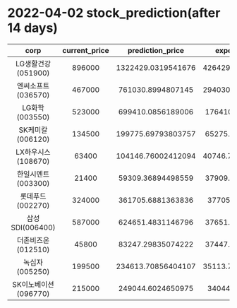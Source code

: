 # 2022-04-02 stock_prediction(after 14 days)

|   corp   |   current_price   |   prediction_price   |   expected_profit   |
|:--------:|:-----------------:|:--------------------:|:-------------------:|
|LG생활건강(051900)|896000|1322429.0319541676|426429.03195416764|
|엔씨소프트(036570)|467000|761030.8994807145|294030.89948071446|
|LG화학(003550)|523000|699410.0856189006|176410.0856189006|
|SK케미칼(006120)|134500|199775.69793803757|65275.69793803757|
|LX하우시스(108670)|63400|104146.76002412094|40746.760024120944|
|한일시멘트(003300)|21400|59309.36894498559|37909.36894498559|
|롯데푸드(002270)|324000|361705.6881363836|37705.6881363836|
|삼성SDI(006400)|587000|624651.4831146796|37651.48311467958|
|더존비즈온(012510)|45800|83247.29835074222|37447.29835074222|
|녹십자(005250)|199500|234613.70856404107|35113.708564041066|
|SK이노베이션(096770)|215000|249044.6024650975|34044.6024650975|
